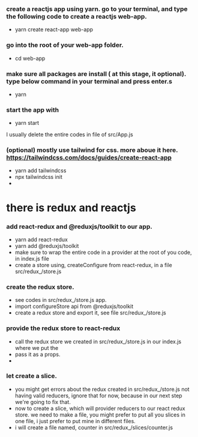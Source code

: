 

### create a reactjs app using yarn. go to your terminal, and type the following code to create a reactjs web-app.

- yarn create react-app web-app

### go into the root of your web-app folder.
- cd web-app

### make sure all packages are install ( at this stage, it optional). type below command in your terminal and press enter.s
- yarn

### start the app with
- yarn start

I usually delete the entire codes in file of src/App.js

### (optional) mostly use tailwind for css. more aboue it here. https://tailwindcss.com/docs/guides/create-react-app
- yarn add tailwindcss
- npx tailwindcss init
- 


# there is redux and reactjs
### add react-redux and @reduxjs/toolkit to our app.
- yarn add react-redux
- yarn add @reduxjs/toolkit
- make sure to wrap the entire code in a provider at the root of you code, in index.js file
- create a store using, createConfigure from react-redux, in a file src/redux_/store.js


### create the redux store.
- see codes in src/redux_/store.js app.
- import configureStore api from @reduxjs/toolkit
- create a redux store and export it, see file src/redux_/store.js


### provide the redux store to react-redux
- call the redux store we created in src/redux_/store.js in our index.js where we put the <Provider>
- pass it as a props.
- 


### let create a slice.
- you might get errors about the redux created in src/redux_/store.js not having valid reducers, ignore that for now, because in our next step we're going to fix that.
- now to create a slice, which will provider reducers to our react redux store. we need to make a file, you might prefer to put all you slices in one file, i just prefer to put mine in different files.
- i will create a file named, counter in src/redux_/slices/counter.js